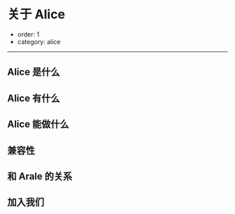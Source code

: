 # 关于 Alice

- order: 1
- category: alice

---

## Alice 是什么

## Alice 有什么

## Alice 能做什么

## 兼容性

## 和 Arale 的关系

## 加入我们

